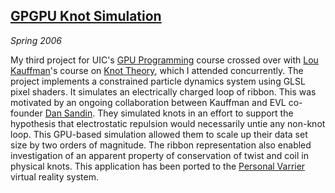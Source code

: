 ## [GPGPU Knot Simulation][proj3]

*Spring 2006*

My third project for UIC's [GPU Programming][cs525] course crossed over with [Lou Kauffman][kauffman]'s course on [Knot Theory][math569], which I attended concurrently. The project implements a constrained particle dynamics system using GLSL pixel shaders. It simulates an electrically charged loop of ribbon. This was motivated by an ongoing collaboration between Kauffman and EVL co-founder [Dan Sandin][dan]. They simulated knots in an effort to support the hypothesis that electrostatic repulsion would necessarily untie any non-knot loop. This GPU-based simulation allowed them to scale up their data set size by two orders of magnitude. The ribbon representation also enabled investigation of an apparent property of conservation of twist and coil in physical knots. This application has been ported to the [Personal Varrier][varrier] virtual reality system.

[proj3]:    misc/cs594/proj3/index.html
[cs525]:    http://www.evl.uic.edu/aej/525/index.html
[kauffman]: http://www.math.uic.edu/~kauffman/
[math569]:  http://www.math.uic.edu/~kauffman/569.html
[dan]:      http://www.evl.uic.edu/dan/
[varrier]:  research.html#varrier